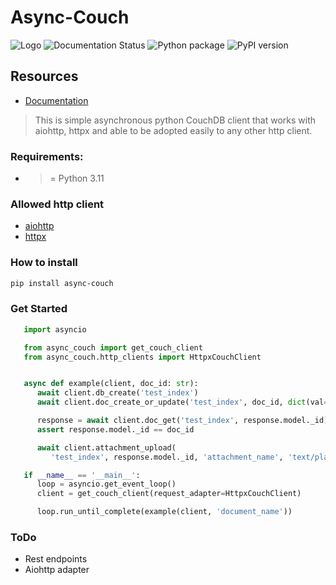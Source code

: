 # Async-Couch

![Logo](docs/source/_static/logo.jpg)
![Documentation Status](https://readthedocs.org/projects/async-couch/badge/?version=latest)
![Python package](https://github.com/symstu/async-couch/workflows/testing/badge.svg?branch=master)
![PyPI version](https://badge.fury.io/py/async-couch.svg)

## Resources
   * [Documentation](https://async-couch.readthedocs.io/en/latest/)

> This is simple asynchronous python CouchDB client that works with
> aiohttp, httpx and able to be adopted easily to any other http client.

### Requirements:
   * >= Python 3.11

### Allowed http client
   * [aiohttp](https://docs.aiohttp.org/en/stable/>)
   * [httpx](https://www.python-httpx.org/>)

### How to install
```bash
pip install async-couch
```

### Get Started
```python
   import asyncio

   from async_couch import get_couch_client
   from async_couch.http_clients import HttpxCouchClient


   async def example(client, doc_id: str):
      await client.db_create('test_index')
      await client.doc_create_or_update('test_index', doc_id, dict(val=1))

      response = await client.doc_get('test_index', response.model._id)
      assert response.model._id == doc_id

      await client.attachment_upload(
         'test_index', response.model._id, 'attachment_name', 'text/plain', b'\0')

   if __name__ == '__main__':
      loop = asyncio.get_event_loop()
      client = get_couch_client(request_adapter=HttpxCouchClient)

      loop.run_until_complete(example(client, 'document_name'))
```

### ToDo
* Rest endpoints
* Aiohttp adapter
